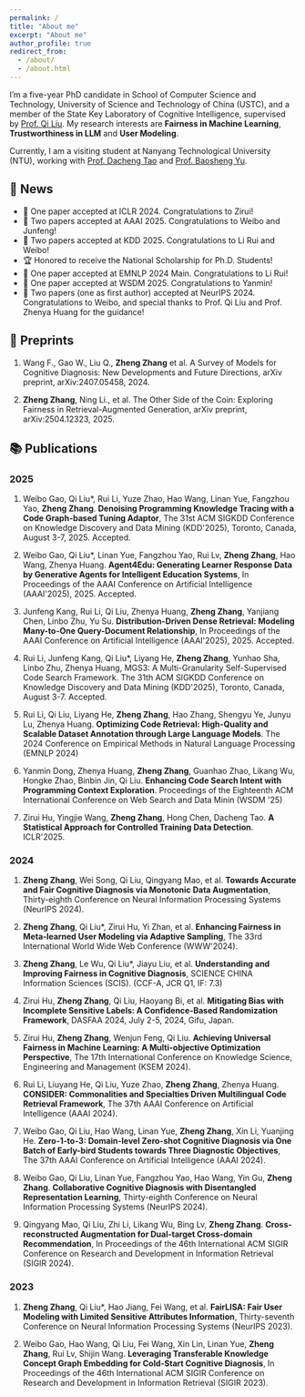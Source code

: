```yaml
---
permalink: /
title: "About me"
excerpt: "About me"
author_profile: true
redirect_from: 
  - /about/
  - /about.html
---
```



I’m  a five-year PhD candidate in  School of Computer Science and Technology, University of Science and Technology of China (USTC), and a member of the State Key Laboratory of Cognitive Intelligence, supervised by [Prof. Qi Liu](http://staff.ustc.edu.cn/~qiliuql/). My research interests are **Fairness in Machine Learning**, **Trustworthiness in LLM** and  **User Modeling**. 

Currently, I am a visiting student at Nanyang Technological University (NTU), working with [Prof. Dacheng Tao](https://dr.ntu.edu.sg/cris/rp/rp02343) and [Prof. Baosheng Yu](https://dr.ntu.edu.sg/cris/rp/rp02563).



## 📰 News
- 🎉 One paper accepted at ICLR 2024. Congratulations to Zirui!
- 🎉 Two papers accepted at AAAI 2025. Congratulations to Weibo and Junfeng!
- 🎉 Two papers accepted at KDD 2025. Congratulations to Li Rui and Weibo!
- 🏆 Honored to receive the National Scholarship for Ph.D. Students!
- 🎉 One paper accepted at EMNLP 2024 Main. Congratulations to Li Rui!
- 🎉 One paper accepted at WSDM 2025. Congratulations to Yanmin!
- 🎉 Two papers (one as first author) accepted at NeurIPS 2024. Congratulations to Weibo, and special thanks to Prof. Qi Liu and Prof. Zhenya Huang for the guidance!


## 📄 Preprints
1. Wang F., Gao W., Liu Q., **Zheng Zhang** et al. A Survey of Models for Cognitive Diagnosis: New Developments and Future Directions, arXiv preprint, arXiv:2407.05458, 2024.

2. **Zheng Zhang**, Ning Li., et al. The Other Side of the Coin: Exploring Fairness in Retrieval-Augmented Generation, arXiv preprint, arXiv:2504.12323, 2025.


## 📚 Publications

### 2025

1. Weibo Gao, Qi Liu*, Rui Li, Yuze Zhao, Hao Wang, Linan Yue, Fangzhou Yao, **Zheng Zhang**. **Denoising Programming Knowledge Tracing with a Code Graph-based Tuning Adaptor**, The 31st ACM SIGKDD Conference on Knowledge Discovery and Data Mining (KDD'2025), Toronto, Canada, August 3-7, 2025. Accepted.

2. Weibo Gao, Qi Liu*, Linan Yue, Fangzhou Yao, Rui Lv, **Zheng Zhang**, Hao Wang, Zhenya Huang. **Agent4Edu: Generating Learner Response Data by Generative Agents for Intelligent Education Systems**, In Proceedings of the AAAI Conference on Artificial Intelligence (AAAI'2025), 2025. Accepted.


3. Junfeng Kang, Rui Li, Qi Liu, Zhenya Huang, **Zheng Zhang**, Yanjiang Chen, Linbo Zhu, Yu Su. **Distribution-Driven Dense Retrieval: Modeling Many-to-One Query-Document Relationship**, In Proceedings of the AAAI Conference on Artificial Intelligence (AAAI'2025), 2025. Accepted.


4. Rui Li, Junfeng Kang, Qi Liu*, Liyang He, **Zheng Zhang**, Yunhao Sha, Linbo Zhu, Zhenya Huang, MGS3: A Multi-Granularity Self-Supervised Code Search Framework. The 31th ACM SIGKDD Conference on Knowledge Discovery and Data Mining (KDD'2025), Toronto, Canada, August 3-7. Accepted.

5. Rui Li, Qi Liu, Liyang He, **Zheng Zhang**, Hao Zhang, Shengyu Ye, Junyu Lu, Zhenya Huang. **Optimizing Code Retrieval: High-Quality and Scalable Dataset Annotation through Large Language Models**. The 2024 Conference on Empirical Methods in Natural Language Processing (EMNLP 2024)

6. Yanmin Dong, Zhenya Huang, **Zheng Zhang**, Guanhao Zhao, Likang Wu, Hongke Zhao, Binbin Jin, Qi Liu. **Enhancing Code Search Intent with Programming Context Exploration**. Proceedings of the Eighteenth ACM International Conference on Web Search and Data Minin (WSDM '25)

7. Zirui Hu, Yingjie Wang, **Zheng Zhang**, Hong Chen, Dacheng Tao. **A Statistical Approach for Controlled Training Data Detection**. ICLR'2025.

### 2024

1. **Zheng Zhang**, Wei Song, Qi Liu, Qingyang Mao, et al. **Towards Accurate and Fair Cognitive Diagnosis via Monotonic Data Augmentation**, Thirty-eighth Conference on Neural Information Processing Systems (NeurIPS 2024).

2. **Zheng Zhang**, Qi Liu*, Zirui Hu, Yi Zhan, et al. **Enhancing Fairness in Meta-learned User Modeling via Adaptive Sampling**, The 33rd International World Wide Web Conference (WWW'2024).

3. **Zheng Zhang**, Le Wu, Qi Liu*, Jiayu Liu, et al. **Understanding and Improving Fairness in Cognitive Diagnosis**, SCIENCE CHINA Information Sciences (SCIS). (CCF-A, JCR Q1, IF: 7.3)

4. Zirui Hu, **Zheng Zhang**, Qi Liu, Haoyang Bi, et al. **Mitigating Bias with Incomplete Sensitive Labels: A Confidence-Based Randomization Framework**, DASFAA 2024, July 2-5, 2024, Gifu, Japan.

5. Zirui Hu, **Zheng Zhang**, Wenjun Feng, Qi Liu. **Achieving Universal Fairness in Machine Learning: A Multi-objective Optimization Perspective**, The 17th International Conference on Knowledge Science, Engineering and Management (KSEM 2024).

6. Rui Li, Liuyang He, Qi Liu, Yuze Zhao, **Zheng Zhang**, Zhenya Huang. **CONSIDER: Commonalities and Specialties Driven Multilingual Code Retrieval Framework**, The 37th AAAI Conference on Artificial Intelligence (AAAI 2024).

7. Weibo Gao, Qi Liu, Hao Wang, Linan Yue, **Zheng Zhang**, Xin Li, Yuanjing He. **Zero-1-to-3: Domain-level Zero-shot Cognitive Diagnosis via One Batch of Early-bird Students towards Three Diagnostic Objectives**, The 37th AAAI Conference on Artificial Intelligence (AAAI 2024).


8. Weibo Gao, Qi Liu, Linan Yue, Fangzhou Yao, Hao Wang, Yin Gu, **Zheng Zhang**. **Collaborative Cognitive Diagnosis with Disentangled Representation Learning**, Thirty-eighth Conference on Neural Information Processing Systems (NeurIPS 2024).

9. Qingyang Mao, Qi Liu, Zhi Li, Likang Wu, Bing Lv, **Zheng Zhang**. **Cross-reconstructed Augmentation for Dual-target Cross-domain Recommendation**, In Proceedings of the 46th International ACM SIGIR Conference on Research and Development in Information Retrieval (SIGIR 2024).


### 2023

1. **Zheng Zhang**, Qi Liu*, Hao Jiang, Fei Wang, et al. **FairLISA: Fair User Modeling with Limited Sensitive Attributes Information**, Thirty-seventh Conference on Neural Information Processing Systems (NeurIPS 2023).

2. Weibo Gao, Hao Wang, Qi Liu, Fei Wang, Xin Lin, Linan Yue, **Zheng Zhang**, Rui Lv, Shijin Wang. **Leveraging Transferable Knowledge Concept Graph Embedding for Cold-Start Cognitive Diagnosis**, In Proceedings of the 46th International ACM SIGIR Conference on Research and Development in Information Retrieval (SIGIR 2023).


<!-- 
## News

## Publications


Weibo Gao, Qi Liu*, Rui Li, Yuze Zhao, Hao Wang, Linan Yue, Fangzhou Yao, Zheng Zhang. Denoising Programming Knowledge Tracing with a Code Graph-based Tuning Adaptor, The 31st ACM SIGKDD Conference on Knowledge Discovery and Data Mining (KDD'2025), Toronto, Canada, August 3-7, 2025. Accepted. CCF A

Weibo Gao, Qi Liu*, Linan Yue, Fangzhou Yao, Rui Lv, Zheng Zhang, Hao Wang, Zhenya Huang. Agent4Edu: Generating Learner Response Data by Generative Agents for Intelligent Education Systems. In Proceedings of the AAAI Conference on Artificial Intelligence (AAAI'2025), 2025. Accepted.

1. **Zheng Zhang**, Wei Song, Qi Liu, Qingyang Mao, et al. Towards Accurate and Fair Cognitive Diagnosis via Monotonic Data Augmentation. Thirty-eighth Conference on Neural Information Processing Systems (NeurIPS 2024) 

2. **Zheng Zhang**, Qi Liu*, Hao Jiang, Fei Wang, et al.  FairLISA: Fair User Modeling with Limited Sensitive Attributes Information. Thirty-seventh Conference on Neural Information Processing Systems (NeurIPS 2023). 

3. **Zheng Zhang**, Qi Liu*, Zirui Hu, Yi Zhan, et al. Enhancing Fairness in Meta-learned User Modeling via Adaptive Sampling, The 33rd International World Wide Web Conference (WWW'2024).

4. **Zheng Zhang**, Le Wu, Qi Liu*, Jiayu Liu,et al.   Understanding and Improving Fairness in Cognitive Diagnosis, SCIENCE CHINAInformation Sciences (SCIS).(CCF-A, JCR Q1, IF: 7.3)

5. Zirui Hu, **Zheng Zhang**, Qi Liu, Haoyang Bi, et al. Mitigating Bias with Incomplete Sensitive Labels: A Confidence-Based Randomization Framework. DASFAA 2024 July 2-5, 2024, Gifu, Japan.

6. Zirui Hu, **Zheng Zhang**, Wenjun Feng, Qi Liu. Achieving Universal Fairness in Machine Learning: A Multi-objective Optimization Perspective.The 17th International Conference on Knowledge Science, Engineering and Management (KSEM 2024).

7. Rui Li, Liuyang He, Qi Liu, Yuze Zhao, **Zheng Zhang**, Zhenya Huang. CONSIDER: Commonalities and Specialties Driven Multilingual Code Retrieval Framework. The 37th AAAI Conference on Artificial Intelligence (AAAI 2024)

8. Weibo Gao, Qi Liu, Hao Wang, Linan Yue, **Zheng Zhang**, Xin Li, Yuanjing He. Zero-1-to-3: Domain-level Zero-shot Cognitive Diagnosis via One Batch of Early-bird Students towards Three Diagnostic Objectives.The 37th AAAI Conference on Artificial Intelligence (AAAI 2024).

9. Weibo Gao, Hao Wang, Qi Liu, Fei Wang, Xin Lin, Linan Yue, **Zheng Zhang**, Rui Lv, Shijin Wang.Leveraging Transferable Knowledge Concept Graph Embedding for Cold-Start Cognitive Diagnosis.In Proceedings of the 46th International ACM SIGIR Conference on Research and Development in Information Retrieval (SIGIR 2023).

10. Weibo Gao, Qi Liu, Linan Yue, Fangzhou Yao, Hao Wang, Yin Gu, **Zheng Zhang**. Collaborative Cognitive Diagnosis with Disentangled Representation Learning.  Thirty-eighth Conference on Neural Information Processing Systems (NeurIPS 2024) 

11. Qingyang Mao, Qi Liu, Zhi Li, Likang Wu, Bing Lv, **Zheng Zhang**. Cross-reconstructed Augmentation for Dual-target Cross-domain Recommendation. In Proceedings of the 46th International ACM SIGIR Conference on Research and Development in Information Retrieval (SIGIR 2024). -->


<!-- This is the front page of a website that is powered by the [academicpages template](https://github.com/academicpages/academicpages.github.io) and hosted on GitHub pages. [GitHub pages](https://pages.github.com) is a free service in which websites are built and hosted from code and data stored in a GitHub repository, automatically updating when a new commit is made to the respository. This template was forked from the [Minimal Mistakes Jekyll Theme](https://mmistakes.github.io/minimal-mistakes/) created by Michael Rose, and then extended to support the kinds of content that academics have: publications, talks, teaching, a portfolio, blog posts, and a dynamically-generated CV. You can fork [this repository](https://github.com/academicpages/academicpages.github.io) right now, modify the configuration and markdown files, add your own PDFs and other content, and have your own site for free, with no ads! An older version of this template powers my own personal website at [stuartgeiger.com](http://stuartgeiger.com), which uses [this Github repository](https://github.com/staeiou/staeiou.github.io).

A data-driven personal website
======
Like many other Jekyll-based GitHub Pages templates, academicpages makes you separate the website's content from its form. The content & metadata of your website are in structured markdown files, while various other files constitute the theme, specifying how to transform that content & metadata into HTML pages. You keep these various markdown (.md), YAML (.yml), HTML, and CSS files in a public GitHub repository. Each time you commit and push an update to the repository, the [GitHub pages](https://pages.github.com/) service creates static HTML pages based on these files, which are hosted on GitHub's servers free of charge.

Many of the features of dynamic content management systems (like Wordpress) can be achieved in this fashion, using a fraction of the computational resources and with far less vulnerability to hacking and DDoSing. You can also modify the theme to your heart's content without touching the content of your site. If you get to a point where you've broken something in Jekyll/HTML/CSS beyond repair, your markdown files describing your talks, publications, etc. are safe. You can rollback the changes or even delete the repository and start over -- just be sure to save the markdown files! Finally, you can also write scripts that process the structured data on the site, such as [this one](https://github.com/academicpages/academicpages.github.io/blob/master/talkmap.ipynb) that analyzes metadata in pages about talks to display [a map of every location you've given a talk](https://academicpages.github.io/talkmap.html).

Getting started
======
1. Register a GitHub account if you don't have one and confirm your e-mail (required!)
1. Fork [this repository](https://github.com/academicpages/academicpages.github.io) by clicking the "fork" button in the top right. 
1. Go to the repository's settings (rightmost item in the tabs that start with "Code", should be below "Unwatch"). Rename the repository "[your GitHub username].github.io", which will also be your website's URL.
1. Set site-wide configuration and create content & metadata (see below -- also see [this set of diffs](http://archive.is/3TPas) showing what files were changed to set up [an example site](https://getorg-testacct.github.io) for a user with the username "getorg-testacct")
1. Upload any files (like PDFs, .zip files, etc.) to the files/ directory. They will appear at https://[your GitHub username].github.io/files/example.pdf.  
1. Check status by going to the repository settings, in the "GitHub pages" section

Site-wide configuration
------
The main configuration file for the site is in the base directory in [_config.yml](https://github.com/academicpages/academicpages.github.io/blob/master/_config.yml), which defines the content in the sidebars and other site-wide features. You will need to replace the default variables with ones about yourself and your site's github repository. The configuration file for the top menu is in [_data/navigation.yml](https://github.com/academicpages/academicpages.github.io/blob/master/_data/navigation.yml). For example, if you don't have a portfolio or blog posts, you can remove those items from that navigation.yml file to remove them from the header. 

Create content & metadata
------
For site content, there is one markdown file for each type of content, which are stored in directories like _publications, _talks, _posts, _teaching, or _pages. For example, each talk is a markdown file in the [_talks directory](https://github.com/academicpages/academicpages.github.io/tree/master/_talks). At the top of each markdown file is structured data in YAML about the talk, which the theme will parse to do lots of cool stuff. The same structured data about a talk is used to generate the list of talks on the [Talks page](https://academicpages.github.io/talks), each [individual page](https://academicpages.github.io/talks/2012-03-01-talk-1) for specific talks, the talks section for the [CV page](https://academicpages.github.io/cv), and the [map of places you've given a talk](https://academicpages.github.io/talkmap.html) (if you run this [python file](https://github.com/academicpages/academicpages.github.io/blob/master/talkmap.py) or [Jupyter notebook](https://github.com/academicpages/academicpages.github.io/blob/master/talkmap.ipynb), which creates the HTML for the map based on the contents of the _talks directory).

**Markdown generator**

I have also created [a set of Jupyter notebooks](https://github.com/academicpages/academicpages.github.io/tree/master/markdown_generator
) that converts a CSV containing structured data about talks or presentations into individual markdown files that will be properly formatted for the academicpages template. The sample CSVs in that directory are the ones I used to create my own personal website at stuartgeiger.com. My usual workflow is that I keep a spreadsheet of my publications and talks, then run the code in these notebooks to generate the markdown files, then commit and push them to the GitHub repository.

How to edit your site's GitHub repository
------
Many people use a git client to create files on their local computer and then push them to GitHub's servers. If you are not familiar with git, you can directly edit these configuration and markdown files directly in the github.com interface. Navigate to a file (like [this one](https://github.com/academicpages/academicpages.github.io/blob/master/_talks/2012-03-01-talk-1.md) and click the pencil icon in the top right of the content preview (to the right of the "Raw | Blame | History" buttons). You can delete a file by clicking the trashcan icon to the right of the pencil icon. You can also create new files or upload files by navigating to a directory and clicking the "Create new file" or "Upload files" buttons. 

Example: editing a markdown file for a talk
![Editing a markdown file for a talk](/images/editing-talk.png)

For more info
------
More info about configuring academicpages can be found in [the guide](https://academicpages.github.io/markdown/). The [guides for the Minimal Mistakes theme](https://mmistakes.github.io/minimal-mistakes/docs/configuration/) (which this theme was forked from) might also be helpful. -->
